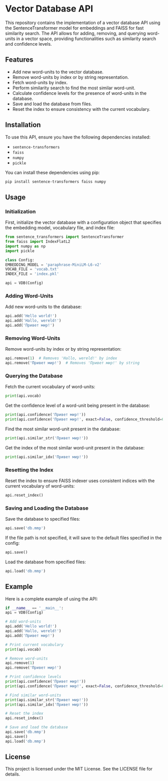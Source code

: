 # Vector Database API

This repository contains the implementation of a vector database API using the SentenceTransformer model for embeddings and FAISS for fast similarity search. The API allows for adding, removing, and querying word-units in a vector space, providing functionalities such as similarity search and confidence levels.

## Features

- Add new word-units to the vector database.
- Remove word-units by index or by string representation.
- Fetch word-units by index.
- Perform similarity search to find the most similar word-unit.
- Calculate confidence levels for the presence of word-units in the database.
- Save and load the database from files.
- Reset the index to ensure consistency with the current vocabulary.

## Installation

To use this API, ensure you have the following dependencies installed:

- `sentence-transformers`
- `faiss`
- `numpy`
- `pickle`

You can install these dependencies using pip:

```sh
pip install sentence-transformers faiss numpy
```

## Usage

### Initialization

First, initialize the vector database with a configuration object that specifies the embedding model, vocabulary file, and index file:

```python
from sentence_transformers import SentenceTransformer
from faiss import IndexFlatL2
import numpy as np
import pickle

class Config:
EMBEDDING_MODEL = 'paraphrase-MiniLM-L6-v2'
VOCAB_FILE = 'vocab.txt'
INDEX_FILE = 'index.pkl'

api = VDB(Config)
```

### Adding Word-Units

Add new word-units to the database:

```python
api.add('Hello world!')
api.add('Hallo, wereld!')
api.add('Привет мир!')
```

### Removing Word-Units

Remove word-units by index or by string representation:

```python
api.remove(1)  # Removes 'Hallo, wereld!' by index
api.remove('Привет мир!')  # Removes 'Привет мир!' by string
```

### Querying the Database

Fetch the current vocabulary of word-units:

```python
print(api.vocab)
```

Get the confidence level of a word-unit being present in the database:

```python
print(api.confidence('Привет мир!'))
print(api.confidence('Привет мир!', exact=False, confidence_threshold=0.5))
```

Find the most similar word-unit present in the database:

```python
print(api.similar_str('Привет мир!'))
```

Get the index of the most similar word-unit present in the database:

```python
print(api.similar_idx('Привет мир!'))
```

### Resetting the Index

Reset the index to ensure FAISS indexer uses consistent indices with the current vocabulary of word-units:

```python
api.reset_index()
```

### Saving and Loading the Database

Save the database to specified files:

```python
api.save('db.mmp')
```

If the file path is not specified, it will save to the default files specified in the config:

```python
api.save()
```

Load the database from specified files:

```python
api.load('db.mmp')
```

## Example

Here is a complete example of using the API:

```python
if __name__ == '__main__':
api = VDB(Config)

# Add word-units
api.add('Hello world!')
api.add('Hallo, wereld!')
api.add('Привет мир!')

# Print current vocabulary
print(api.vocab)

# Remove word-units
api.remove(1)
api.remove('Привет мир!')

# Print confidence levels
print(api.confidence('Привет мир!'))
print(api.confidence('Привет мир!', exact=False, confidence_threshold=0.5))

# Find similar word-units
print(api.similar_str('Привет мир!'))
print(api.similar_idx('Привет мир!'))

# Reset the index
api.reset_index()

# Save and load the database
api.save('db.mmp')
api.save()
api.load('db.mmp')
```

## License

This project is licensed under the MIT License. See the LICENSE file for details.
